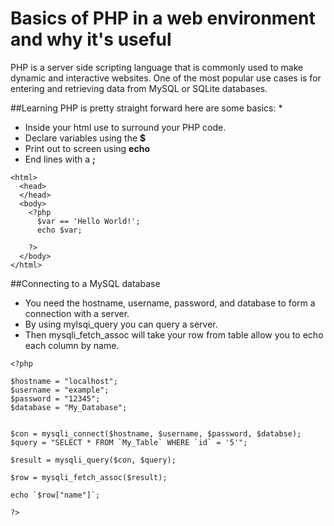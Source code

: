 # Basics of PHP in a web environment and why it's useful

PHP is a server side scripting language that is commonly used to make dynamic and interactive websites.
One of the most popular use cases is for entering and retrieving data from MySQL or SQLite databases.

##Learning PHP is pretty straight forward here are some basics:
*
* Inside your html use **<?php* and **?>** to surround your PHP code.
* Declare variables using the **$**
* Print out to screen using **echo**
* End lines with a **;**

```
<html>
  <head>
  </head>
  <body>
    <?php  
      $var == 'Hello World!';
      echo $var;

    ?>
  </body>
</html>
```

##Connecting to a MySQL database

* You need the hostname, username, password, and database to form a connection with a server.
* By using mylsqi_query you can query a server. 
* Then mysqli_fetch_assoc will take your row from table allow you to echo each column by name.

```
<?php

$hostname = "localhost";
$username = "example";
$password = "12345";
$database = "My_Database";


$con = mysqli_connect($hostname, $username, $password, $databse);
$query = "SELECT * FROM `My_Table` WHERE `id` = '5'";

$result = mysqli_query($con, $query);

$row = mysqli_fetch_assoc($result);

echo `$row["name"]`;

?>
```